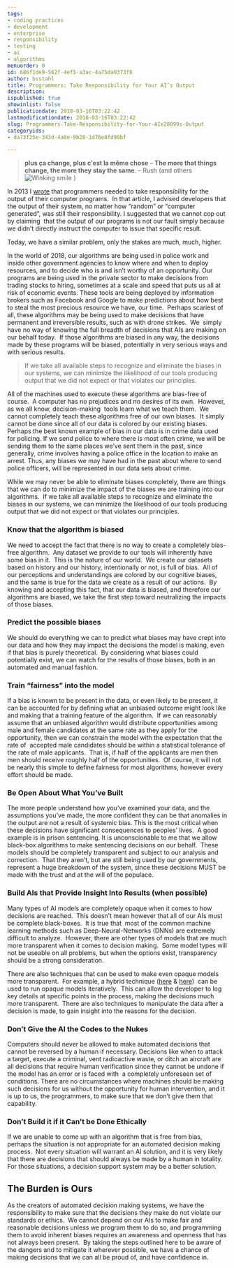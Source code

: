 ```yaml
---
tags:
- coding practices
- development
- enterprise
- responsibility
- testing
- ai
- algorithms
menuorder: 0
id: 686f1de9-562f-4ef5-a3ac-4a75da9373f8
author: bsstahl
title: Programmers: Take Responsibility for Your AI’s Output
description: 
ispublished: true
showinlist: false
publicationdate: 2018-03-16T03:22:42
lastmodificationdate: 2018-03-16T03:22:42
slug: Programmers-Take-Responsibility-for-Your-AIe28099s-Output
categoryids:
- da73f25e-343d-4a0e-9b28-1d76e8fd99bf

---
```



> **plus ça change, plus c'est la même chose** – **The more that things change, the more they stay the same**. – Rush (and others ![Winking smile](http://www.cognitiveinheritance.com/image.axd?picture=wlEmoticon-winkingsmile.png) )


In 2013 I [wrote](http://www.cognitiveinheritance.com/post/Programmers-Take-Responsibility-for-Your-Programe28099s-Output.aspx) that programmers needed to take responsibility for the output of their computer programs.  In that article, I advised developers that the output of their system, no matter how “random” or “computer generated”, was still their responsibility. I suggested that we cannot cop out by claiming  that the output of our programs is not our fault simply because we didn’t directly instruct the computer to issue that specific result.

Today, we have a similar problem, only the stakes are much, much, higher.

In the world of 2018, our algorithms are being used in police work and inside other government agencies to know where and when to deploy resources, and to decide who is and isn’t worthy of an opportunity. Our programs are being used in the private sector to make decisions from trading stocks to hiring, sometimes at a scale and speed that puts us all at risk of economic events. These tools are being deployed by information brokers such as Facebook and Google to make predictions about how best to steal the most precious resource we have, our time.  Perhaps scariest of all, these algorithms may be being used to make decisions that have permanent and irreversible results, such as with drone strikes.  We  simply have no way of knowing the full breadth of decisions that AIs are making on our behalf today.  If those algorithms are biased in any way, the decisions made by these programs will be biased, potentially in very serious ways and with serious results.


> If we take all available steps to recognize and eliminate the biases in our systems, we can minimize the likelihood of our tools producing output that we did not expect or that violates our principles.


All of the machines used to execute these algorithms are bias-free of course.  A computer has no prejudices and no desires of its own.  However, as we all know, decision-making  tools learn what we teach them.  We cannot completely teach these algorithms free of our own biases.  It simply cannot be done since all of our data is colored by our existing biases.  Perhaps the best known example of bias in our data is in crime data used for policing. If we send police to where there is most often crime, we will be sending them to the same places we’ve sent them in the past, since generally, crime involves having a police office in the location to make an arrest. Thus, any biases we may have had in the past about where to send police officers, will be represented in our data sets about crime.

While we may never be able to eliminate biases completely, there are things that we can do to minimize the impact of the biases we are training into our algorithms.  If we take all available steps to recognize and eliminate the biases in our systems, we can minimize the likelihood of our tools producing output that we did not expect or that violates our principles.

### Know that the algorithm is biased

We need to accept the fact that there is no way to create a completely bias-free algorithm.  Any dataset we provide to our tools will inherently have some bias in it.  This is the nature of our world.  We create our datasets based on history and our history, intentionally or not, is full of bias.  All of our perceptions and understandings are colored by our cognitive biases, and the same is true for the data we create as a result of our actions.  By knowing and accepting this fact, that our data is biased, and therefore our algorithms are biased, we take the first step toward neutralizing the impacts of those biases.

### Predict the possible biases

We should do everything we can to predict what biases may have crept into our data and how they may impact the decisions the model is making, even if that bias is purely theoretical.  By considering what biases could potentially exist, we can watch for the results of those biases, both in an automated and manual fashion.

### Train “fairness” into the model

If a bias is known to be present in the data, or even likely to be present, it can be accounted for by defining what an unbiased outcome might look like and making that a training feature of the algorithm.  If we can reasonably assume that an unbiased algorithm would distribute opportunities among male and female candidates at the same rate as they apply for the opportunity, then we can constrain the model with the expectation that the rate of  accepted male candidates should be within a statistical tolerance of  the rate of male applicants.  That is, if half of the applicants are men then men should receive roughly half of the opportunities.  Of course, it will not be nearly this simple to define fairness for most algorithms, however every effort should be made.

### Be Open About What You’ve Built

The more people understand how you’ve examined your data, and the assumptions you’ve made, the more confident they can be that anomalies in the output are not a result of systemic bias. This is the most critical when these decisions have significant consequences to peoples’ lives.  A good example is in prison sentencing. It is unconscionable to me that we allow black-box algorithms to make sentencing decisions on our behalf.  These models should be completely transparent and subject to our analysis and correction.  That they aren’t, but are still being used by our governments, represent a huge breakdown of the system, since these decisions MUST be made with the trust and at the will of the populace.

### Build AIs that Provide Insight Into Results (when possible)

Many types of AI models are completely opaque when it comes to how decisions are reached.  This doesn’t mean however that all of our AIs must be complete black-boxes.  It is true that  most of the common machine learning methods such as Deep-Neural-Networks (DNNs) are extremely difficult to analyze.  However, there are other types of models that are much more transparent when it comes to decision making.  Some model types will not be useable on all problems, but when the options exist, transparency should be a strong consideration.

There are also techniques that can be used to make even opaque models more transparent.  For example, a hybrid technique ([here](http://www.cognitiveinheritance.com/post/AI-That-Can-Explain-Why.aspx) & [here](http://www.cognitiveinheritance.com/post/An-Example-of-a-Hybrid-AI-Implementation.aspx))  can be used to run opaque models iteratively.  This can allow the developer to log key details at specific points in the process, making the decisions much more transparent.  There are also techniques to manipulate the data after a decision is made, to gain insight into the reasons for the decision.

### Don’t Give the AI the Codes to the Nukes

Computers should never be allowed to make automated decisions that cannot be reversed by a human if necessary. Decisions like when to attack a target, execute a criminal, vent radioactive waste, or ditch an aircraft are all decisions that require human verification since they cannot be undone if the model has an error or is faced with  a completely unforeseen set of conditions. There are no circumstances where machines should be making such decisions for us without the opportunity for human intervention, and it is up to us, the programmers, to make sure that we don’t give them that capability.

### Don’t Build it if it Can’t be Done Ethically

If we are unable to come up with an algorithm that is free from bias, perhaps the situation is not appropriate for an automated decision making process.  Not every situation will warrant an AI solution, and it is very likely that there are decisions that should always be made by a human in totality.  For those situations, a decision support system may be a better solution.

## The Burden is Ours

As the creators of automated decision making systems, we have the responsibility to make sure that the decisions they make do not violate our standards or ethics.  We cannot depend on our AIs to make fair and reasonable decisions unless we program them to do so, and programming them to avoid inherent biases requires an awareness and openness that has not always been present.  By taking the steps outlined here to be aware of the dangers and to mitigate it wherever possible, we have a chance of making decisions that we can all be proud of, and have confidence in.

